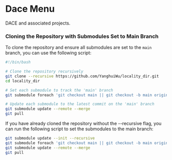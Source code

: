 # Dace Menu
DACE and associated projects.



### Cloning the Repository with Submodules Set to Main Branch

To clone the repository and ensure all submodules are set to the `main` branch, you can use the following script:

```bash
#!/bin/bash

# Clone the repository recursively
git clone --recursive https://github.com/YanghuiWu/locality_dir.git
cd locality_dir

# Set each submodule to track the 'main' branch
git submodule foreach 'git checkout main || git checkout -b main origin/main'

# Update each submodule to the latest commit on the 'main' branch
git submodule update --remote --merge
git pull
```
If you have already cloned the repository without the --recursive flag, you can run the following script to set the submodules to the main branch:

```bash
git submodule update --init --recursive
git submodule foreach 'git checkout main || git checkout -b main origin/main'
git submodule update --remote --merge
git pull
```